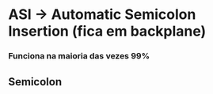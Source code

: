 # ASI -> Automatic Semicolon Insertion (fica em backplane)

### Funciona na maioria das vezes 99%

## Semicolon
